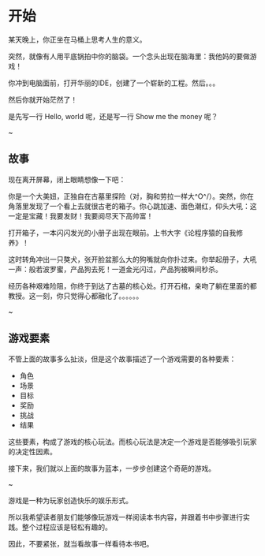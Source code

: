 # 开始

某天晚上，你正坐在马桶上思考人生的意义。

突然，就像有人用平底锅拍中你的脑袋。一个念头出现在脑海里：我他妈的要做游戏！

你冲到电脑面前，打开华丽的IDE，创建了一个崭新的工程。然后。。。

然后你就开始茫然了！

是先写一行 Hello, world 呢，还是写一行 Show me the money 呢？

~

## 故事

现在离开屏幕，闭上眼睛想像一下吧：

你是一个大美妞，正独自在古墓里探险（对，胸和劳拉一样大\^O^/）。突然，你在角落里发现了一个看上去就很古老的箱子。你心跳加速、面色潮红，仰头大吼：这一定是宝藏！我要发财！我要阅尽天下高帅富！

打开箱子，一本闪闪发光的小册子出现在眼前。上书大字《论程序猿的自我修养》！

这时转角冲出一只獒犬，张开脸盆那么大的狗嘴就向你扑过来。你举起册子，大吼一声：般若波罗蜜，产品狗去死！一道金光闪过，产品狗被瞬间秒杀。

经历各种艰难险阻，你终于到达了古墓的核心处。打开石棺，亲吻了躺在里面的都教授。这一刻，你只觉得心都融化了。。。。。。

~

## 游戏要素

不管上面的故事多么扯淡，但是这个故事描述了一个游戏需要的各种要素：

* 角色
* 场景
* 目标
* 奖励
* 挑战
* 结果

这些要素，构成了游戏的核心玩法。而核心玩法是决定一个游戏是否能够吸引玩家的决定性因素。

接下来，我们就以上面的故事为蓝本，一步步创建这个奇葩的游戏。

~

游戏是一种为玩家创造快乐的娱乐形式。

所以我希望读者朋友们能够像玩游戏一样阅读本书内容，并跟着书中步骤进行实践。整个过程应该是轻松有趣的。

因此，不要紧张，就当看故事一样看待本书吧。

